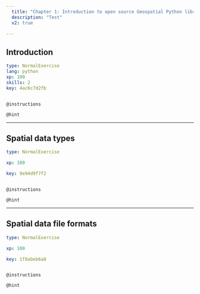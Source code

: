 ```yaml
---
  title: "Chapter 1: Introduction to open source Geospatial Python libraries"
  description: "Test"
  v2: true

---
```

## Introduction

```yaml
type: NormalExercise
lang: python
xp: 100
skills: 2
key: 4ac6c7d2fb



```



`@instructions`


`@hint`












---
## Spatial data types

```yaml
type: NormalExercise

xp: 100

key: 9e94d9f7f2



```



`@instructions`


`@hint`












---
## Spatial data file formats

```yaml
type: NormalExercise

xp: 100

key: 1f8abeb6a8



```



`@instructions`


`@hint`










